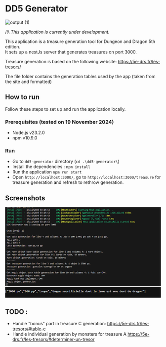 # DD5 Generator

![output (1)](https://github.com/user-attachments/assets/87af1121-07fb-4930-b787-66b3271c9211)


/!\ _This application is currently under development._

This application is a treasure generation tool for Dungeon and Dragon 5th edition.  
It sets up a nestJs server that generates treasures on port 3000.

Treasure generation is based on the following website: https://5e-drs.fr/les-tresors/

The file folder contains the generation tables used by the app (taken from the site and formatted)

## How to run

Follow these steps to set up and run the application locally.

### Prerequisites (tested on 19 November 2024)

- Node.js v23.2.0
- npm v10.9.0

### Run

- Go to `dd5-generator` directory (`cd .\dd5-generator\`)
- Install the dependencies : `npm install`
- Run the application `npm run start`
- Open `http://localhost:3000/`, go to `http://localhost:3000/treasure` for treasure generation and refresh to rethrow generation.

## Screenshots

![alt text](image.png)
![alt text](image-2.png)

## TODO :

- Handle "bonus" part in treasure C generation: https://5e-drs.fr/les-tresors/#table-c
- Handle individual generation by monsters for treasure A https://5e-drs.fr/les-tresors/#determiner-un-tresor

